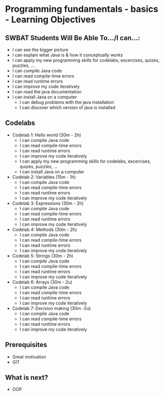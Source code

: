  # Programming fundamentals - basics -  Learning Objectives
 ## SWBAT Students Will Be Able To.../I can...:

- I can see the bigger picture
- I can explain what Java is & how it conceptually works
- I can apply my new programming skills for codelabs, excercises, quizes, puzzles, ...
- I can compile Java code
- I can read compile-time errors
- I can read runtime errors
- I can improve my code iteratively
- I can read the java documentation
- I can install Java on a computer
  - I can debug problems with the java installation
  - I can discover which version of java is installed

## Codelabs
- Codelab 1: Hello world (30m - 2h)
  - I can compile Java code
  - I can read compile-time errors
  - I can read runtime errors
  - I can improve my code iteratively
  - I can apply my new programming skills for codelabs, excercises, quizes, puzzles, ...
  - I can install Java on a computer
- Codelab 2: Variables (15m - 1h)
  - I can compile Java code
  - I can read compile-time errors
  - I can read runtime errors
  - I can improve my code iteratively
- Codelab 3: Expressions (30m - 2h)
  - I can compile Java code
  - I can read compile-time errors
  - I can read runtime errors
  - I can improve my code iteratively
- Codelab 4: Methods (30m - 2h)
  - I can compile Java code
  - I can read compile-time errors
  - I can read runtime errors
  - I can improve my code iteratively
- Codelab 5: Strings (30m - 2h)
  - I can compile Java code
  - I can read compile-time errors
  - I can read runtime errors
  - I can improve my code iteratively
- Codelab 6: Arrays (30m - 2u)
  - I can compile Java code
  - I can read compile-time errors
  - I can read runtime errors
  - I can improve my code iteratively
- Codelab 7: Decision making (30m -2u)
  - I can compile Java code
  - I can read compile-time errors
  - I can read runtime errors
  - I can improve my code iteratively
 
## Prerequisites
- Great motivation
- GIT

## What is next?
- OOP